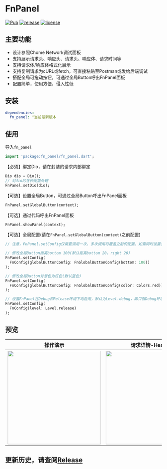 # FnPanel

[![Pub](https://img.shields.io/pub/v/fn_panel.svg?style=flat)](https://pub.flutter-io.cn/packages/fn_panel)
[![release](https://img.shields.io/github/v/release/SmileZXLee/FnPanel?style=flat)](https://github.com/SmileZXLee/FnPanel/releases)
[![license](https://img.shields.io/github/license/SmileZXLee/FnPanel?style=flat)](https://en.wikipedia.org/wiki/MIT_License) 

## 主要功能
* 设计参照Chome Network调试面板
* 支持展示请求头、响应头、请求头、响应体、请求时间等
* 支持请求体/响应体格式化展示
* 支持复制请求为cURL或fetch，可直接粘贴至Postman或发给后端调试
* 搭配全局可拖动按钮，可通过全局Button呼出FnPanel面板
* 配置简单，使用方便，侵入性低

## 安装
```yaml
dependencies:
  fn_panel: ^当前最新版本
```

## 使用

导入`fn_panel`
```dart
import 'package:fn_panel/fn_panel.dart';
```

【必须】绑定Dio，请在封装的请求内部绑定
```dart
Dio dio = Dio();
// 对dio的各种配置处理
FnPanel.setDio(dio);
```

【可选】设置全局Button，可通过全局Button呼出FnPanel面板
```dart
FnPanel.setGlobalButton(context);
```

【可选】通过代码呼出FnPanel面板
```dart
FnPanel.showPanel(context);
```

【可选】全局配置(请在`FnPanel.setGlobalButton(context)`之前配置)
```dart
// 注意，FnPanel.setConfig仅需要调用一次，多次调用将覆盖之前的配置，如需同时设置多项配置请写在同一个setConfig中

// 修改全局Button距离bottom 100(默认距离bottom 20，right 20)
FnPanel.setConfig(
  FnConfig(globalButtonConfig: FnGlobalButtonConfig(bottom: 100))
);

// 修改全局Button背景色为红色(默认蓝色)
FnPanel.setConfig(
  FnConfig(globalButtonConfig: FnGlobalButtonConfig(color: Colors.red))
);

// 设置FnPanel在Debug和Release环境下均启用，默认为Level.debug，即只有Debug环境下启用
FnPanel.setConfig(
  FnConfig(level: Level.release)
);
```

## 预览
|                           操作演示                           |                       请求详情-Headers                       |                      请求详情-Response                       |
| :----------------------------------------------------------: | :----------------------------------------------------------: | :----------------------------------------------------------: |
| <img src="https://zxlee.cn/img/fn-panle-demo1.gif" style="width:300px"/> | <img src="https://zxlee.cn/img/fn-panle-demo2.png" style="width:300px"/> | <img src="https://zxlee.cn/img/fn-panle-demo3.png" style="width:300px"/> |

## 更新历史，请查阅[Release](https://github.com/SmileZXLee/FnPanel/releases)
